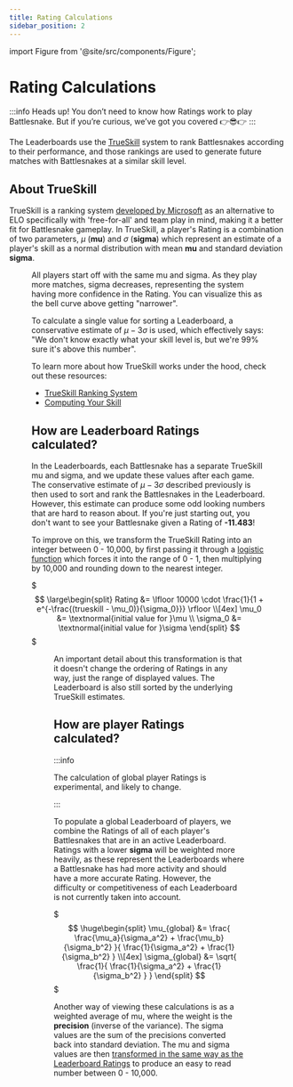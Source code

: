 ```yaml
---
title: Rating Calculations
sidebar_position: 2
---
```


import Figure from '@site/src/components/Figure';

# Rating Calculations


:::info
Heads up! You don’t need to know how Ratings work to play Battlesnake. But if you’re curious, we’ve got you covered :point_right::sunglasses::point_right:
:::

The Leaderboards use the [TrueSkill](https://en.wikipedia.org/wiki/TrueSkill) system to rank Battlesnakes according to their performance, and those rankings are used to generate future matches with Battlesnakes at a similar skill level.

## About TrueSkill


TrueSkill is a ranking system [developed by Microsoft](https://www.microsoft.com/en-us/research/project/trueskill-ranking-system/) as an alternative to ELO specifically with 'free-for-all' and team play in mind, making it a better fit for Battlesnake gameplay. In TrueSkill, a player's Rating is a combination of two parameters, $\mu$ (**mu**) and $\sigma$ (**sigma**) which represent an estimate of a player's skill as a normal distribution with mean **mu** and standard deviation **sigma**.

<Figure caption="A normal distribution with mean mu and standard deviation sigma" credit="http://www.moserware.com/2010/03/computing-your-skill.html" src="/img/normal-distribution.png" />

All players start off with the same mu and sigma. As they play more matches, sigma decreases, representing the system having more confidence in the Rating. You can visualize this as the bell curve above getting "narrower".

To calculate a single value for sorting a Leaderboard, a conservative estimate of $\mu - 3\sigma$ is used, which effectively says: "We don't know exactly what your skill level is, but we're 99% sure it's above this number".

To learn more about how TrueSkill works under the hood, check out these resources:
- [TrueSkill Ranking System](https://www.microsoft.com/en-us/research/project/trueskill-ranking-system/)
- [Computing Your Skill](http://www.moserware.com/2010/03/computing-your-skill.html)

## How are Leaderboard Ratings calculated?

In the Leaderboards, each Battlesnake has a separate TrueSkill mu and sigma, and we update these values after each game. The conservative estimate of $\mu - 3\sigma$ described previously is then used to sort and rank the Battlesnakes in the Leaderboard. However, this estimate can produce some odd looking numbers that are hard to reason about. If you're just starting out, you don't want to see your Battlesnake given a Rating of **-11.483**!

To improve on this, we transform the TrueSkill Rating into an integer between 0 - 10,000, by first passing it through a [logistic function](https://en.wikipedia.org/wiki/Logistic_function) which forces it into the range of 0 - 1, then multiplying by 10,000 and rounding down to the nearest integer.

$$$
\large\begin{split}
Rating &= \lfloor 10000 \cdot \frac{1}{1 + e^{-\frac{(trueskill - \mu_0)}{\sigma_0}}} \rfloor \\[4ex]
\mu_0 &= \textnormal{initial value for }\mu \\
\sigma_0 &= \textnormal{initial value for }\sigma
\end{split}
$$$

<Figure caption="Transforming TrueSkill Ratings" src="/img/ratings_logistic_function.png" />

An important detail about this transformation is that it doesn't change the ordering of Ratings in any way, just the range of displayed values. The Leaderboard is also still sorted by the underlying TrueSkill estimates.

## How are player Ratings calculated?

:::info

The calculation of global player Ratings is experimental, and likely to change.

:::

To populate a global Leaderboard of players, we combine the Ratings of all of each player's Battlesnakes that are in an active Leaderboard. Ratings with a lower **sigma** will be weighted more heavily, as these represent the Leaderboards where a Battlesnake has had more activity and should have a more accurate Rating. However, the difficulty or competitiveness of each Leaderboard is not currently taken into account.

$$$
\huge\begin{split}
\mu_{global} &= \frac{
    \frac{\mu_a}{\sigma_a^2} + \frac{\mu_b}{\sigma_b^2}
}{
    \frac{1}{\sigma_a^2} + \frac{1}{\sigma_b^2}
} \\[4ex]
\sigma_{global} &= \sqrt{
    \frac{1}{
        \frac{1}{\sigma_a^2} + \frac{1}{\sigma_b^2}
    }
}
\end{split}
$$$

Another way of viewing these calculations is as a weighted average of mu, where the weight is the **precision** (inverse of the variance). The sigma values are the sum of the precisions converted back into standard deviation. The mu and sigma values are then [transformed in the same way as the Leaderboard Ratings](#how-are-Leaderboard-Ratings-calculated) to produce an easy to read number between 0 - 10,000.
